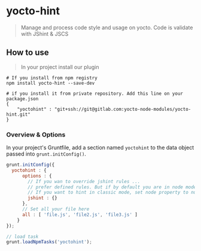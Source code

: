 # yocto-hint

> Manage and process code style and usage on yocto. Code is validate with JShint & JSCS

## How to use

> In your project install our plugin

```shell
# If you install from npm registry
npm install yocto-hint --save-dev
```

```shell
# if you install it from private repository. Add this line on your package.json
{
    "yoctohint" : "git+ssh://git@gitlab.com:yocto-node-modules/yocto-hint.git"
}
```
### Overview & Options
In your project's Gruntfile, add a section named `yoctohint` to the data object passed into `grunt.initConfig()`.

```js
grunt.initConfig({
  yoctohint : {
      options : {
        // If you wan to override jshint rules ...
        // prefer defined rules. But if by default you are in node mode.
        // If you want to hint in classic mode, set node property to null
        jshint : {}
      },
      // Set all your file here
      all : [ 'file.js', 'file2.js', 'file3.js' ]
    }
});

// load task
grunt.loadNpmTasks('yoctohint');

```
